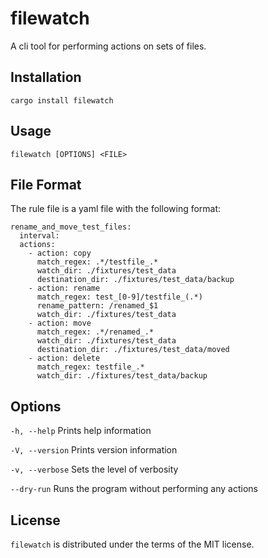 # filewatch
A cli tool for performing actions on sets of files.

## Installation
`cargo install filewatch`

## Usage
`filewatch [OPTIONS] <FILE>`

## File Format

The rule file is a yaml file with the following format:

```
rename_and_move_test_files:
  interval:
  actions:
    - action: copy
      match_regex: .*/testfile_.*
      watch_dir: ./fixtures/test_data
      destination_dir: ./fixtures/test_data/backup
    - action: rename
      match_regex: test_[0-9]/testfile_(.*)
      rename_pattern: /renamed_$1
      watch_dir: ./fixtures/test_data
    - action: move
      match_regex: .*/renamed_.*
      watch_dir: ./fixtures/test_data
      destination_dir: ./fixtures/test_data/moved
    - action: delete
      match_regex: testfile_.*
      watch_dir: ./fixtures/test_data/backup
```

## Options

`-h, --help` Prints help information

`-V, --version` Prints version information

`-v, --verbose` Sets the level of verbosity

`--dry-run` Runs the program without performing any actions

## License

`filewatch` is distributed under the terms of the MIT license.

